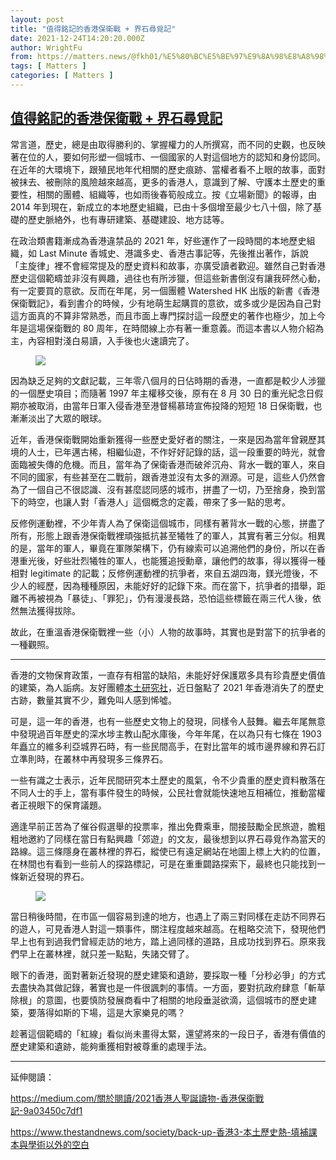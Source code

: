 ```yaml
---
layout: post
title: "值得銘記的香港保衛戰 + 界石尋覓記"
date: 2021-12-24T14:20:20.000Z
author: WrightFu
from: https://matters.news/@fkh01/%E5%80%BC%E5%BE%97%E9%8A%98%E8%A8%98%E7%9A%84%E9%A6%99%E6%B8%AF%E4%BF%9D%E8%A1%9B%E6%88%B0-%E7%95%8C%E7%9F%B3%E5%B0%8B%E8%A6%93%E8%A8%98-bafyreihgjx4nlheacfa25r6tbnbwhmmq2iuee7wlzdcpydcuhvtmnsqcei
tags: [ Matters ]
categories: [ Matters ]
---
```

<!--1640355620000-->
[值得銘記的香港保衛戰 + 界石尋覓記](https://matters.news/@fkh01/%E5%80%BC%E5%BE%97%E9%8A%98%E8%A8%98%E7%9A%84%E9%A6%99%E6%B8%AF%E4%BF%9D%E8%A1%9B%E6%88%B0-%E7%95%8C%E7%9F%B3%E5%B0%8B%E8%A6%93%E8%A8%98-bafyreihgjx4nlheacfa25r6tbnbwhmmq2iuee7wlzdcpydcuhvtmnsqcei)
------

<div>
<p>常言道，歷史，總是由取得勝利的、掌握權力的人所撰寫，而不同的史觀，也反映著在位的人，要如何形塑一個城市、一個國家的人對這個地方的認知和身份認同。在近年的大環境下，跟殖民地年代相關的歷史痕跡、當權者看不上眼的故事，面對被抹去、被刪除的風險越來越高，更多的香港人，意識到了解、守護本土歷史的重要性，相關的團體、組織等，也如雨後春筍般成立。按《立場新聞》的報導，由 2014 年到現在，新成立的本地歷史組織，已由十多個增至最少七八十個，除了基礎的歷史脈絡外，也有專研建築、基礎建設、地方誌等。</p><p>在政治類書籍漸成為香港違禁品的 2021 年，好些運作了一段時間的本地歷史組織，如 Last Minute 香城史、港識多史、香港古事記等，先後推出著作，訴說「主旋律」裡不會經常提及的歷史資料和故事，亦廣受讀者歡迎。雖然自己對香港歷史這個範疇並非沒有興趣，過往也有所涉獵，但這些新書倒沒有讓我砰然心動，有一定要買的意欲。反而在年尾，另一個團體 Watershed HK 出版的新書《香港保衛戰記》，看到書介的時候，少有地萌生起購買的意欲，或多或少是因為自己對這方面真的不算非常熟悉，而且市面上專門探討這一段歷史的著作也極少，加上今年是這場保衛戰的 80 周年，在時間線上亦有著一重意義。而這本書以人物介紹為主，內容相對淺白易讀，入手後也火速讀完了。</p><figure class="image"><img src="https://assets.matters.news/embed/22c28f47-adac-456c-a045-1b1a0e99b87c.jpeg" data-asset-id="22c28f47-adac-456c-a045-1b1a0e99b87c" referrerpolicy="no-referrer"><figcaption><span></span></figcaption></figure><p>因為缺乏足夠的文獻記載，三年零八個月的日佔時期的香港，一直都是較少人涉獵的一個歷史項目；而隨著 1997 年主權移交後，原有在 8 月 30 日的重光紀念日假期亦被取消，由當年日軍入侵香港至港督楊慕琦宣佈投降的短短 18 日保衛戰，也漸漸淡出了大眾的眼球。</p><p>近年，香港保衛戰開始重新獲得一些歷史愛好者的關注，一來是因為當年曾親歷其境的人士，已年邁古稀，相繼仙遊，不作好好記錄的話，這一段重要的時光，就會面臨被失傳的危機。而且，當年為了保衛香港而破斧沉舟、背水一戰的軍人，來自不同的國家，有些甚至在二戰前，跟香港並沒有太多的淵源。可是，這些人仍然會為了一個自己不很認識、沒有甚麼認同感的城市，拼盡了一切，乃至捨身，換到當下的時空，也讓人對「香港人」這個概念的定義，帶來了多一點的思考。</p><p>反修例運動裡，不少年青人為了保衛這個城市，同樣有著背水一戰的心態，拼盡了所有，形態上跟香港保衛戰裡頑強抵抗甚至犧牲了的軍人，其實有著三分似。相異的是，當年的軍人，畢竟在軍隊架構下，仍有線索可以追溯他們的身份，所以在香港重光後，好些壯烈犧牲的軍人，也能獲追授勳章，讓他們的故事，得以獲得一種相對 legitimate 的記載；反修例運動裡的抗爭者，來自五湖四海，鎂光燈後，不少人的經歷，因為種種原因，未能好好的記錄下來。而在當下，抗爭者的措舉，距離不再被視為「暴徒」、「罪犯」，仍有漫漫長路，恐怕這些標籤在兩三代人後，依然無法獲得拔除。</p><p>故此，在重溫香港保衛戰裡一些（小）人物的故事時，其實也是對當下的抗爭者的一種觀照。</p><hr><p>香港的文物保育政策，一直存有相當的缺陷，未能好好保護眾多具有珍貴歷史價值的建築，為人詬病。友好團體<a href="https://liber-research.com/%E3%80%90%E7%9B%A4%E9%BB%9E2021%E3%80%91%E4%B8%80%E5%B9%B4%E9%96%93%E3%80%80%E9%A6%99%E6%B8%AF%E6%B6%88%E5%A4%B1%E4%BA%86%E5%B9%BE%E5%A4%9A%E5%80%8B%E6%AD%B7%E5%8F%B2%E5%8F%A4%E8%B9%9F/" rel="noopener noreferrer" target="_blank">本土研究社</a>，近日盤點了 2021 年香港消失了的歷史古跡，數量其實不少，難免叫人感到悕噓。</p><p>可是，這一年的香港，也有一些歷史文物上的發現，同樣令人鼓舞。繼去年尾無意中發現過百年歷史的深水埗主教山配水庫後，今年年尾，在以為只有七條在 1903 年矗立的維多利亞城界石時，有一些民間高手，在對比當年的城市邊界線和界石訂立準則時，在叢林中再發現多三條界石。</p><p>一些有識之士表示，近年民間研究本土歷史的風氣，令不少貴重的歷史資料散落在不同人士的手上，當有事件發生的時候，公民社會就能快速地互相補位，推動當權者正視眼下的保育議題。</p><p>適逢早前正苦為了催谷假選舉的投票率，推出免費乘車，間接鼓勵全民旅遊，膽粗粗地邀約了同樣在當日有點興趣「郊遊」的文友，最後想到以界石尋覓作為當天的路線。這三條隱身在叢林裡的界石，縱使已有遠足網站在地圖上標上大約的位置，在林間也有看到一些前人的探路標記，可是在重重闢路探索下，最終也只能找到一條新近發現的界石。</p><figure class="image"><img src="https://assets.matters.news/embed/507ec3a3-fa03-44a8-9641-14ea4ffe7c51.jpeg" data-asset-id="507ec3a3-fa03-44a8-9641-14ea4ffe7c51" referrerpolicy="no-referrer"><figcaption><span></span></figcaption></figure><p>當日稍後時間，在市區一個容易到達的地方，也遇上了兩三對同樣在走訪不同界石的遊人，可見香港人對這一類事件，關注程度越來越高。在粗略交流下，發現他們早上也有到過我們曾經走訪的地方，踏上過同樣的道路，且成功找到界石。原來我們早上在叢林裡，就只差一點點，失諸交臂了。</p><p>眼下的香港，面對著新近發現的歷史建築和遺跡，要採取一種「分秒必爭」的方式去盡快為其做記錄，著實也是一件很諷刺的事情。一方面，要對抗政府肆意「斬草除根」的意圖，也要慎防發展商看中了相關的地段垂涎欲滴，這個城市的歷史建築，要落得如斯的下場，這是大家樂見的嗎？</p><p>趁著這個範疇的「紅線」看似尚未畫得太緊，還望將來的一段日子，香港有價值的歷史建築和遺跡，能夠重獲相對被尊重的處理手法。</p><hr><p>延伸閱讀：</p><p><a href="https://medium.com/%E9%97%9C%E6%96%BC%E9%96%B1%E8%AE%80/2021%E9%A6%99%E6%B8%AF%E4%BA%BA%E8%81%96%E8%AA%95%E8%AE%80%E7%89%A9-%E9%A6%99%E6%B8%AF%E4%BF%9D%E8%A1%9B%E6%88%B0%E8%A8%98-9a03450c7df1" rel="noopener noreferrer" target="_blank">https://medium.com/關於閱讀/2021香港人聖誕讀物-香港保衛戰記-9a03450c7df1</a></p><p><a href="https://www.thestandnews.com/society/back-up-%E9%A6%99%E6%B8%AF3-%E6%9C%AC%E5%9C%9F%E6%AD%B7%E5%8F%B2%E7%86%B1-%E5%A1%AB%E8%A3%9C%E8%AA%B2%E6%9C%AC%E8%88%87%E5%AD%B8%E8%A1%93%E4%BB%A5%E5%A4%96%E7%9A%84%E7%A9%BA%E7%99%BD" rel="noopener noreferrer" target="_blank">https://www.thestandnews.com/society/back-up-香港3-本土歷史熱-填補課本與學術以外的空白</a></p><p><br></p>
</div>
